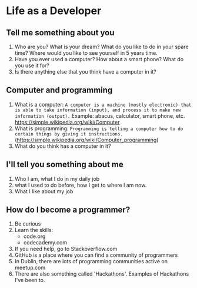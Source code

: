 # Life as a Developer

## Tell me something about you
1. Who are you? What is your dream? What do you like to do in your spare time? Where would you like to see yourself in 5 years time.
2. Have you ever used a computer? How about a smart phone? What do you use it for?
3. Is there anything else that you think have a computer in it?

## Computer and programming
1. What is a computer: `A computer is a machine (mostly electronic) that is able to take information (input), and process it to make new information (output).` Example: abacus, calculator, smart phone, etc. https://simple.wikipedia.org/wiki/Computer
2. What is programming: `Programming is telling a computer how to do certain things by giving it instructions.` (https://simple.wikipedia.org/wiki/Computer_programming)
3. What do you think has a computer in it?

## I'll tell you something about me
1. Who I am, what I do in my daily job
2. what I used to do before, how I get to where I am now.
3. What I like about my job

## How do I become a programmer?
1. Be curious
2. Learn the skills: 
   * code.org
   * codecademy.com
3. If you need help, go to Stackoverflow.com
4. GitHub is a place where you can find a community of programmers
5. In Dublin, there are lots of programming communities active on meetup.com
6. There are also something called 'Hackathons'. Examples of Hackathons I've been to.
